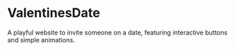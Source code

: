# ValentinesDate
A playful website to invite someone on a date, featuring interactive buttons and simple animations.
